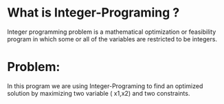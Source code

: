 # What is Integer-Programing ?
Integer programming problem is a mathematical optimization or feasibility program in which some or all of the variables are restricted to be integers.
# Problem:
In this program we are using Integer-Programing to find an optimized solution by maximizing two variable ( x1,x2) and two constraints.
